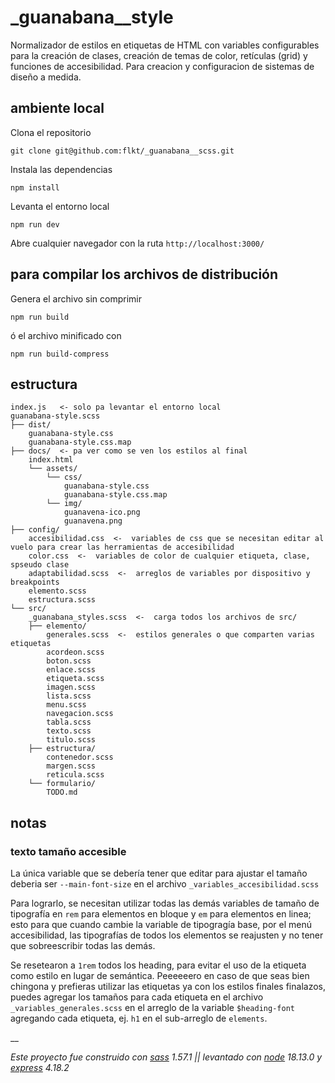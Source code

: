 # _guanabana__style

Normalizador de estilos en etiquetas de HTML con variables configurables para la creación de clases, creación de temas de color, retículas (grid) y funciones de accesibilidad. 
Para creacion y configuracion de sistemas de diseño a medida.




## ambiente local
Clona el repositorio
```ssh
git clone git@github.com:flkt/_guanabana__scss.git
```

Instala las dependencias
```ssh
npm install
```

Levanta el entorno local
```ssh
npm run dev
```

Abre cualquier navegador con la ruta `http://localhost:3000/`




## para compilar los archivos de distribución

Genera el archivo sin comprimir
```ssh
npm run build
```

ó el archivo minificado con

```ssh
npm run build-compress
```




## estructura

```text
index.js   <- solo pa levantar el entorno local
guanabana-style.scss  
├── dist/
    guanabana-style.css
    guanabana-style.css.map
├── docs/  <- pa ver como se ven los estilos al final
    index.html
    └── assets/
        └── css/
            guanabana-style.css
            guanabana-style.css.map
        └── img/
            guanavena-ico.png
            guanavena.png
├── config/
    accesibilidad.css  <-  variables de css que se necesitan editar al vuelo para crear las herramientas de accesibilidad
    color.css  <-  variables de color de cualquier etiqueta, clase, spseudo clase
    adaptabilidad.scss  <-  arreglos de variables por dispositivo y breakpoints
    elemento.scss
    estructura.scss
└── src/
    _guanabana_styles.scss  <-  carga todos los archivos de src/
    ├── elemento/
        generales.scss  <-  estilos generales o que comparten varias etiquetas
        acordeon.scss
        boton.scss
        enlace.scss
        etiqueta.scss
        imagen.scss
        lista.scss
        menu.scss
        navegacion.scss
        tabla.scss
        texto.scss
        titulo.scss
    ├── estructura/
        contenedor.scss
        margen.scss
        reticula.scss
    └── formulario/
        TODO.md
```



## notas

### texto tamaño accesible
La única variable que se debería tener que editar para ajustar el tamaño deberia ser `--main-font-size` en el archivo `_variables_accesibilidad.scss`

Para lograrlo, se necesitan utilizar todas las demás variables de tamaño de tipografía en `rem` para elementos en bloque y `em` para elementos en linea; esto para que cuando cambie la variable de tipogragía base, por el menú accesibilidad, las tipografías de todos los elementos se reajusten y no tener que sobreescribir todas las demás.

Se resetearon a `1rem` todos los heading, para evitar el uso de la etiqueta como estilo en lugar de semántica. Peeeeeero en caso de que seas bien chingona y prefieras utilizar las etiquetas ya con los estilos finales finalazos, puedes agregar los tamaños para cada etiqueta en el archivo `_variables_generales.scss` en el arreglo de la variable `$heading-font` agregando cada etiqueta, ej. `h1` en el sub-arreglo de `elements`.




__

*Este proyecto fue construido con [sass](https://sass-lang.com/dart-sass) 1.57.1 || levantado con [node](https://nodejs.org/en/) 18.13.0 y [express](https://expressjs.com/) 4.18.2*
